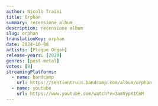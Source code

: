 ```yaml
---
author: Nicolò Traini
title: Orphan
summary: recensione album
description: recensione album
slug: orphan
translationKey: orphan
date: 2024-10-08
artists: [Plague Organ]
release-years: [2020]
genres: [post-metal]
votes: [8]
streamingPlatforms:
  - name: bandcamp
    url: https://sentientruin.bandcamp.com/album/orphan
  - name: youtube
    url: https://www.youtube.com/watch?v=3amVypKICmM
---
```

